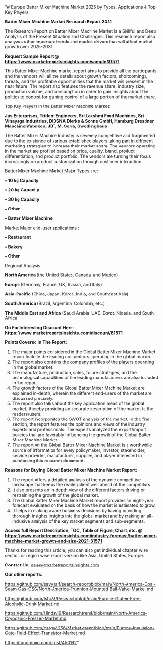 "# Europe Batter Mixer Machine Market 2025 by Types, Applications & Top Key Players

<strong>Batter Mixer Machine Market Research Report 2031</strong>

The Research Report on Batter Mixer Machine Market is a Skillful and Deep Analysis of the Present Situation and Challenges. This research report also analyzes other important trends and market drivers that will affect market growth over 2025-2031.

<strong>Request Sample Report @ <a href=https://www.marketreportsinsights.com/sample/81571>https://www.marketreportsinsights.com/sample/81571</a></strong>

This Batter Mixer Machine market report aims to provide all the participants and the vendors will all the details about growth factors, shortcomings, threats, and the profitable opportunities that the market will present in the near future. The report also features the revenue share, industry size, production volume, and consumption in order to gain insights about the politics to contest for gaining control of a large portion of the market share.

Top Key Players in the Batter Mixer Machine Market:

<strong>Jas Enterprises, Trident Engineers, Sri Lakshmi Food Machines, Sri Vinayaga Industries, DIOSNA Dierks & Sohne GmbH, Hamburg Dresdner Maschinenfabriken, JBT, M. Serra, Swedlinghaus</strong>

The Batter Mixer Machine Industry is severely competitive and fragmented due to the existence of various established players taking part in different marketing strategies to increase their market share. The vendors operating in the market are profiled based on price, quality, brand, product differentiation, and product portfolio. The vendors are turning their focus increasingly on product customization through customer interaction.

Batter Mixer Machine Market Major Types are:

<strong>• 10 kg Capacity

• 20 kg Capacity

• 30 kg Capacity

• Other

• Batter Mixer Machine</strong>

Market Major end-user applications :

<strong>• Restaurant

• Bakery

• Other</strong>

Regional Analysis

</u><strong><b>North America</b></strong> (the United States, Canada, and Mexico)

<strong><b>Europe </b></strong>(Germany, France, UK, Russia, and Italy)

<strong><b>Asia-Pacific</b></strong> (China, Japan, Korea, India, and Southeast Asia)

<strong><b>South America</b></strong> (Brazil, Argentina, Colombia, etc.)

<strong><b>The Middle East and Africa</b></strong> (Saudi Arabia, UAE, Egypt, Nigeria, and South Africa)

<strong>Go For Interesting Discount Here: <a href=https://www.marketreportsinsights.com/discount/81571>https://www.marketreportsinsights.com/discount/81571</a></strong>

<strong>Points Covered in The Report:</strong>
<ol>
  <li>The major points considered in the Global Batter Mixer Machine Market report include the leading competitors operating in the global market.</li>
  <li>The report also contains the company profiles of the players operating in the global market.</li>
  <li>The manufacture, production, sales, future strategies, and the technological capabilities of the leading manufacturers are also included in the report.</li>
  <li>The growth factors of the Global Batter Mixer Machine Market are explained in-depth, wherein the different end-users of the market are discussed precisely.</li>
  <li>The report also talks about the key application areas of the global market, thereby providing an accurate description of the market to the readers/users.</li>
  <li>The report incorporates the SWOT analysis of the market. In the final section, the report features the opinions and views of the industry experts and professionals. The experts analyzed the export/import policies that are favorably influencing the growth of the Global Batter Mixer Machine Market.</li>
  <li>The report on the Global Batter Mixer Machine Market is a worthwhile source of information for every policymaker, investor, stakeholder, service provider, manufacturer, supplier, and player interested in purchasing this research document.</li>
</ol>
<strong>Reasons for Buying Global Batter Mixer Machine Market Report:</strong>

<ol>
  <li>The report offers a detailed analysis of the dynamic competitive landscape that keeps the reader/client well ahead of the competitors.</li>
  <li>It also presents an in-depth view of the different factors driving or restraining the growth of the global market.</li>
  <li>The Global Batter Mixer Machine Market report provides an eight-year forecast evaluated on the basis of how the market is estimated to grow.</li>
  <li>It helps in making aware business decisions by having providing thorough insights insights into the global market and by making an all-inclusive analysis of the key market segments and sub-segments.</li>
</ol>
<strong>Access full Report Description, TOC, Table of Figure, Chart, etc. @ <a href=https://www.marketreportsinsights.com/industry-forecast/batter-mixer-machine-market-growth-and-size-2021-81571>https://www.marketreportsinsights.com/industry-forecast/batter-mixer-machine-market-growth-and-size-2021-81571</a></strong>


Thanks for reading this article; you can also get individual chapter wise section or region wise report version like Asia, United States, Europe.

<strong>Contact Us:</strong>
sales@marketreportsinsights.com

<strong>Our other reports:</strong>

<a href=https://github.com/sayysaif/search-report/blob/main/North-America-Coal-Seam-Gas-CSG/North-America-Trunnion-Mounted-Ball-Valve-Market.md>https://github.com/sayysaif/search-report/blob/main/North-America-Coal-Seam-Gas-CSG/North-America-Trunnion-Mounted-Ball-Valve-Market.md</a>

<a href=https://github.com/Ishi78/Research/blob/main/Europe-Gluten-Free-Alcoholic-Drink-Market.md>https://github.com/Ishi78/Research/blob/main/Europe-Gluten-Free-Alcoholic-Drink-Market.md</a>

<a href=https://github.com/Hindavi9/Researchtrend/blob/main/North-America-Cryogenic-Freezer-Market.md>https://github.com/Hindavi9/Researchtrend/blob/main/North-America-Cryogenic-Freezer-Market.md</a>

<a href=https://github.com/cargo4256/Market-trend/blob/main/Europe-Insulation-Gate-Field-Effect-Transistor-Market.md>https://github.com/cargo4256/Market-trend/blob/main/Europe-Insulation-Gate-Field-Effect-Transistor-Market.md</a>

<a href=https://tanomuno.com/illust/450162>https://tanomuno.com/illust/450162</a>"
